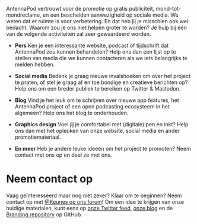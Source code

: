 AntennaPod vertrouwt voor de promotie op gratis publiciteit, mond-tot-mondreclame, en een bescheiden aanwezigheid op sociale media. We weten dat er ruimte is voor verbetering. En dat heb jij je misschien ook wel bedacht. Waarom zou je ons niet helpen groter te worden? Je hulp bij één van de volgende activiteiten zal zeer gewaardeerd worden.

* **Pers** Ken je een interessante website, podcast of tijdschrift dat AntennaPod zou kunnen behandelen? Help ons dan een lijst op te stellen van media die we kunnen contacteren als we iets belangrijks te melden hebben.

* **Social media** Bedenk je graag nieuwe invalshoeken om over het project te praten, of stel je graag af en toe bondige en creatieve berichten op? Help ons om een breder publiek te bereiken op Twitter & Mastodon.

* **Blog** Vind je het leuk om te schrijven over nieuwe app features, het AntennaPod project of een open podcasting ecosysteem in het algemeen? Help ons het blog te onderhouden.

* **Graphics design** Voel jij je comfortabel met (digitale) pen en inkt? Help ons dan met het opleuken van onze website, social media en ander promotiemateriaal.

* **En meer** Heb je andere leuke ideeën om het project te promoten? Neem contact met ons op en deel ze met ons.

# Neem contact op

Vaag geïnteresseerd maar nog niet zeker? Klaar om te beginnen? Neem contact op met [@Keunes op ons forum](https://forum.antennapod.org/u/keunes)! Om een idee te krijgen van onze huidige materialen, kunt eens op [onze Twitter feed](https://www.twitter.com/antennapod), [onze blog](/blog) en de [Branding repository](https://github.com/AntennaPod/Branding) op GitHub.
